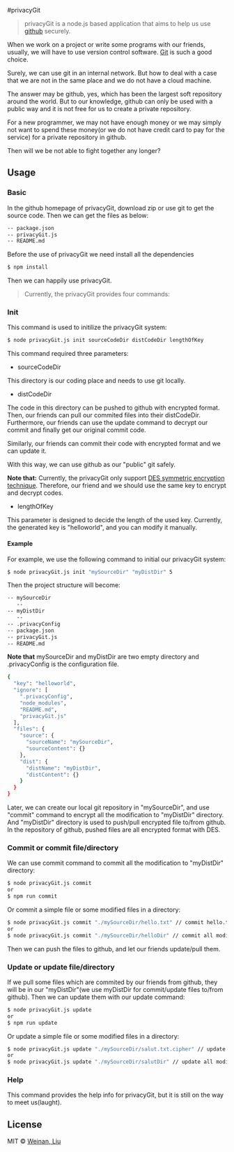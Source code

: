 #privacyGit

> privacyGit is a node.js based application that aims to help us use [github](https://en.wikipedia.org/wiki/GitHub) securely.

When we work on a project or write some programs with our friends, usually, we will have to use version control software. [Git](https://en.wikipedia.org/wiki/Git) is such a good choice. 

Surely, we can use git in an internal network. But how to deal with a case that we are not in the same place and we do not have a cloud machine. 

The answer may be github, yes, which has been the largest soft repository around the world. But to our knowledge, github can only be used with a public way and it is not free for us to create a private repository.

For a new programmer, we may not have enough money or we may simply not want to spend these money(or we do not have credit card to pay for the service) for a private repository in github. 

Then will we be not able to fight together any longer?

## Usage

### Basic

In the github homepage of privacyGit, download zip or use git to get the source code. Then we can get the files as below:

```bash
-- package.json
-- privacyGit.js
-- README.md
```

Before the use of privacyGit we need install all the dependencies
```bash
$ npm install
```

Then we can happily use privacyGit.

> Currently, the privacyGit provides four commands:

### Init

This command is used to initilize the privacyGit system:

```bash
$ node privacyGit.js init sourceCodeDir distCodeDir lengthOfKey
```

This command required three parameters:

- sourceCodeDir

This directory is our coding place and needs to use git locally.

- distCodeDir

The code in this directory can be pushed to github with encrypted format. Then, our friends can pull our commited files into their distCodeDir. Furthermore, our friends can use the update command to decrypt our commit and finally get our original commit code.

Similarly, our friends can commit their code with encrypted format and we can update it.

With this way, we can use github as our "public" git safely.

**Note that:** Currently, the privacyGit only support [DES symmetric encryption
technique](https://en.wikipedia.org/wiki/Data_Encryption_Standard). Therefore, our friend and we should use the same key to encrypt and decrypt codes.

- lengthOfKey

This parameter is designed to decide the length of the used key. Currently, the generated key is "helloworld", and you can modify it manually.

#### Example

For example, we use the following command to initial our privacyGit system:

```bash
$ node privacyGit.js init "mySourceDir" "myDistDir" 5
```

Then the project structure will become:

```bash
-- mySourceDir
   --
-- myDistDir
   --
-- .privacyConfig
-- package.json
-- privacyGit.js
-- README.md
```

**Note that** mySourceDir and myDistDir are two empty directory and .privacyConfig is the configuration file.

```bash
{
  "key": "helloworld",
  "ignore": [
    ".privacyConfig",
    "node_modules",
    "README.md",
    "privacyGit.js"
  ],
  "files": {
    "source": {
      "sourceName": "mySourceDir",
      "sourceContent": {}
    },
    "dist": {
      "distName": "myDistDir",
      "distContent": {}
    }
  }
}
```

Later, we can create our local git repository in "mySourceDir", and use "commit" command to encrypt all the modification to "myDistDir" directory. And "myDistDir" directory is used to push/pull encrypted file to/from github.
In the repository of github, pushed files are all encrypted format with DES.

### Commit or commit file/directory

We can use commit command to commit all the modification to "myDistDir" directory:

```bash
$ node privacyGit.js commit
or
$ npm run commit
```

Or commit a simple file or some modified files in a directory:

```bash
$ node privacyGit.js commit "./mySourceDir/hello.txt" // commit hello.txt only
or
$ node privacyGit.js commit "./mySourceDir/helloDir" // commit all modified files in "helloDir" directory
```

Then we can push the files to github, and let our friends update/pull them.

### Update or update file/directory

If we pull some files which are commited by our friends from github, they will be in our "myDistDir"(we use myDistDir for commit/update files to/from github). Then we can update them with our update command:

```bash
$ node privacyGit.js update
or
$ npm run update
```
Or update a simple file or some modified files in a directory:

```bash
$ node privacyGit.js update "./mySourceDir/salut.txt.cipher" // update salut.txt.cipher only
or
$ node privacyGit.js update "./mySourceDir/salutDir" // update all modified files in "salutDir" directory
```

### Help

This command provides the help info for privacyGit, but it is still on the way to meet us(laught).

## License

MIT © [Weinan, Liu](https://github.com/liuweinan0575)
